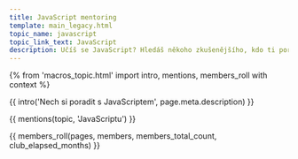 ```yaml
---
title: JavaScript mentoring
template: main_legacy.html
topic_name: javascript
topic_link_text: JavaScript
description: Učíš se JavaScript? Hledáš někoho zkušenějšího, kdo ti poradí, když se zasekneš? Kdo ti ukáže správné postupy a nasměruje tě na kvalitní návody nebo kurzy?
---
```

{% from 'macros_topic.html' import intro, mentions, members_roll with context %}

{{ intro('Nech si poradit s JavaScriptem', page.meta.description) }}

{{ mentions(topic, 'JavaScriptu') }}

{{ members_roll(pages, members, members_total_count, club_elapsed_months) }}
